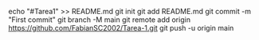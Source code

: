 echo "#Tarea1" >> README.md
git init
git add README.md
git commit -m "First commit"
git branch -M main
git remote add origin https://github.com/FabianSC2002/Tarea-1.git
git push -u origin main
